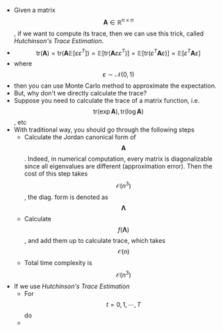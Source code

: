 - Given a matrix $$\bm{A}\in \mathbb{R}^{n\times n}$$, if we want to compute its trace, then we can use this trick, called *Hutchinson's Trace Estimation*.
- $$\mathrm{tr}\left(\bm A\right) = \mathrm{tr}\left(\bm A\mathbb{E}[\varepsilon \varepsilon^T]\right)=\mathbb{E}\left[\mathrm{tr}(\bm{A}\varepsilon\varepsilon^T)\right]=\mathbb{E}\left[\mathrm{tr}(\varepsilon^T\bm{A}\varepsilon)\right] = \mathbb{E}\left[\varepsilon^T\bm{A}\varepsilon\right]$$
- where $$\varepsilon\sim \mathcal{N}(0, 1)$$
- then you can use Monte Carlo method to approximate the expectation.
- But, why don't we directly calculate the trace?
- Suppose you need to calculate the trace of a matrix function, i.e. $$\mathrm{tr}(\exp \bm A), \mathrm{tr}(\log \bm A)$$, etc
- With traditional way, you should go through the following steps
	- Calculate the Jordan canonical form of $$\bm A$$. Indeed, in numerical computation, every matrix is diagonalizable since all eigenvalues are different (approximation error). Then the cost of this step takes $$\mathcal{O}(n^3)$$, the diag. form is denoted as $$\bm \Lambda$$
	- Calculate $$f(\bm \Lambda)$$, and add them up to calculate trace, which takes $$\mathcal{O}(n)$$
	- Total time complexity is $$\mathcal{O}(n^3)$$
- If we use *Hutchinson's Trace Estimation*
	- For $$t=0, 1, \cdots, T$$ do
	-
